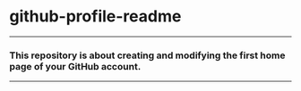 # github-profile-readme
---

### This repository is about creating and modifying the first home page of your GitHub account.
***
